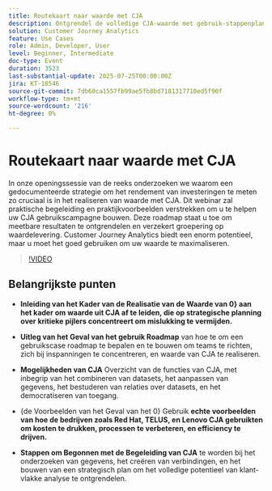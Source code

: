 ```yaml
---
title: Routekaart naar waarde met CJA
description: Ontgrendel de volledige CJA-waarde met gebruik-stappenplannen, echte voorbeelden en stappen om strategische, gegevensgestuurde beslissingen te maken.
solution: Customer Journey Analytics
feature: Use Cases
role: Admin, Developer, User
level: Beginner, Intermediate
doc-type: Event
duration: 3523
last-substantial-update: 2025-07-25T00:00:00Z
jira: KT-18546
source-git-commit: 7db60ca1557fb99ae5fb8bd7181317710ed5f90f
workflow-type: tm+mt
source-wordcount: '216'
ht-degree: 0%

---
```



# Routekaart naar waarde met CJA

In onze openingssessie van de reeks onderzoeken we waarom een gedocumenteerde strategie om het rendement van investeringen te meten zo cruciaal is in het realiseren van waarde met CJA. Dit webinar zal praktische begeleiding en praktijkvoorbeelden verstrekken om u te helpen uw CJA gebruikscampagne bouwen. Deze roadmap staat u toe om meetbare resultaten te ontgrendelen en verzekert groepering op waardelevering. Customer Journey Analytics biedt een enorm potentieel, maar u moet het goed gebruiken om uw waarde te maximaliseren.

>[!VIDEO](https://video.tv.adobe.com/v/3464933/?learn=on&enablevpops)

## Belangrijkste punten

* **Inleiding van het Kader van de Realisatie van de Waarde van 0&rbrace; aan het kader om waarde uit CJA af te leiden, die op strategische planning over kritieke pijlers concentreert om mislukking te vermijden.**

* **Uitleg van het Geval van het gebruik Roadmap** van hoe te om een gebruikscase roadmap te bepalen en te bouwen om teams te richten, zich bij inspanningen te concentreren, en waarde van CJA te realiseren.

* **Mogelijkheden van CJA** Overzicht van de functies van CJA, met inbegrip van het combineren van datasets, het aanpassen van gegevens, het bestuderen van relaties over datasets, en het democratiseren van toegang.

* {de Voorbeelden van het Geval van het 0} Gebruik **echte voorbeelden van hoe de bedrijven zoals Red Hat, TELUS, en Lenovo CJA gebruikten om kosten te drukken, processen te verbeteren, en efficiency te drijven. &#x200B;**

* **Stappen om Begonnen met de Begeleiding van CJA** te worden bij het onderzoeken van gegevens, het creëren van verbindingen, en het bouwen van een strategisch plan om het volledige potentieel van klant-vlakke analyse te ontgrendelen.